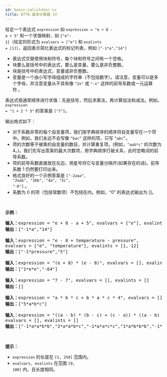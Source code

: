 ```yaml
---
id: basic-calculator-iv
title: 0770.基本计算器 IV
---
```

给定一个表达式 <code>expression</code> 如 <code>expression = &#34;e + 8 - a + 5&#34;</code> 和一个求值映射，如 <code>{&#34;e&#34;: 1}</code>（给定的形式为 <code>evalvars = [&#34;e&#34;]</code> 和 <code>evalints = [1]</code>），返回表示简化表达式的标记列表，例如 <code>[&#34;-1*a&#34;,&#34;14&#34;]</code>


- 表达式交替使用块和符号，每个块和符号之间有一个空格。
- 块要么是括号中的表达式，要么是变量，要么是非负整数。
- 块是括号中的表达式，变量或非负整数。
- 变量是一个由小写字母组成的字符串（不包括数字）。请注意，变量可以是多个字母，并注意变量从不具有像 <code>&#34;2x&#34;</code> 或 <code>&#34;-x&#34;</code> 这样的前导系数或一元运算符 。

表达式按通常顺序进行求值：先是括号，然后求乘法，再计算加法和减法。例如，<code>expression = &#34;1 + 2 * 3&#34;</code> 的答案是 <code>[&#34;7&#34;]</code>。

输出格式如下：


- 对于系数非零的每个自变量项，我们按字典排序的顺序将自变量写在一个项中。例如，我们永远不会写像 <code>“b*a*c”</code> 这样的项，只写 <code>“a*b*c”</code>。
- 项的次数等于被乘的自变量的数目，并计算重复项。(例如，<code>&#34;a*a*b*c&#34;</code> 的次数为 4。)。我们先写出答案的最大次数项，用字典顺序打破关系，此时忽略词的前导系数。
- 项的前导系数直接放在左边，用星号将它与变量分隔开(如果存在的话)。前导系数 1 仍然要打印出来。
- 格式良好的一个示例答案是 <code>[&#34;-2*a*a*a&#34;, &#34;3*a*a*b&#34;, &#34;3*b*b&#34;, &#34;4*a&#34;, &#34;5*c&#34;, &#34;-6&#34;]</code> 。
- 系数为 0 的项（包括常数项）不包括在内。例如，“0” 的表达式输出为 []。

 

**示例：**


<pre><strong>输入：</strong>expression = &#34;e + 8 - a + 5&#34;, evalvars = [&#34;e&#34;], evalints = [1]<br/><strong>输出：</strong>[&#34;-1*a&#34;,&#34;14&#34;]<br/><br/><strong>输入：</strong>expression = &#34;e - 8 + temperature - pressure&#34;,<br/>evalvars = [&#34;e&#34;, &#34;temperature&#34;], evalints = [1, 12]<br/><strong>输出：</strong>[&#34;-1*pressure&#34;,&#34;5&#34;]<br/><br/><strong>输入：</strong>expression = &#34;(e + 8) * (e - 8)&#34;, evalvars = [], evalints = []<br/><strong>输出：</strong>[&#34;1*e*e&#34;,&#34;-64&#34;]<br/><br/><strong>输入：</strong>expression = &#34;7 - 7&#34;, evalvars = [], evalints = []<br/><strong>输出：</strong>[]<br/><br/><strong>输入：</strong>expression = &#34;a * b * c + b * a * c * 4&#34;, evalvars = [], evalints = []<br/><strong>输出：</strong>[&#34;5*a*b*c&#34;]<br/><br/><strong>输入：</strong>expression = &#34;((a - b) * (b - c) + (c - a)) * ((a - b) + (b - c) * (c - a))&#34;,<br/>evalvars = [], evalints = []<br/><strong>输出：</strong>[&#34;-1*a*a*b*b&#34;,&#34;2*a*a*b*c&#34;,&#34;-1*a*a*c*c&#34;,&#34;1*a*b*b*b&#34;,&#34;-1*a*b*b*c&#34;,&#34;-1*a*b*c*c&#34;,&#34;1*a*c*c*c&#34;,&#34;-1*b*b*b*c&#34;,&#34;2*b*b*c*c&#34;,&#34;-1*b*c*c*c&#34;,&#34;2*a*a*b&#34;,&#34;-2*a*a*c&#34;,&#34;-2*a*b*b&#34;,&#34;2*a*c*c&#34;,&#34;1*b*b*b&#34;,&#34;-1*b*b*c&#34;,&#34;1*b*c*c&#34;,&#34;-1*c*c*c&#34;,&#34;-1*a*a&#34;,&#34;1*a*b&#34;,&#34;1*a*c&#34;,&#34;-1*b*c&#34;]<br/></pre>

 

**提示：**

- <code>expression</code> 的长度在 <code>[1, 250]</code> 范围内。
- <code>evalvars, evalints</code> 在范围 <code>[0, 100]</code> 内，且长度相同。